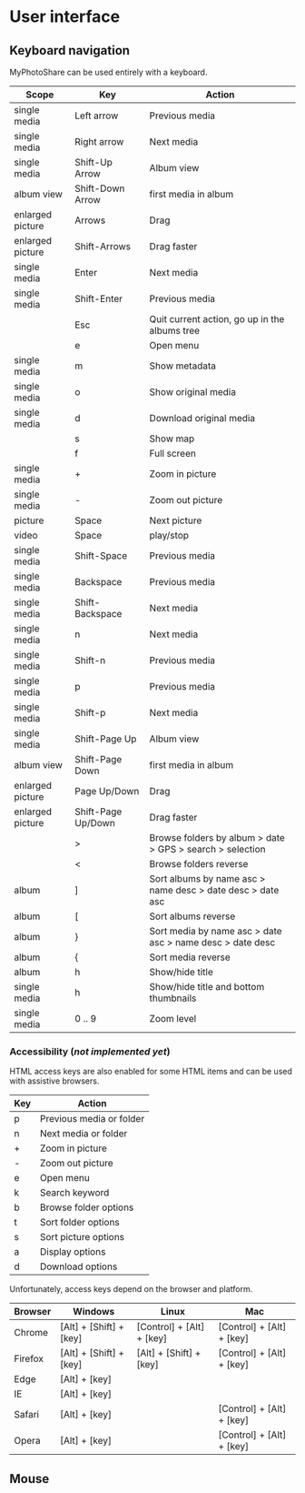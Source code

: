 # User interface

## Keyboard navigation

MyPhotoShare can be used entirely with a keyboard.

| Scope            | Key                | Action                                                     |
|------------------|--------------------|------------------------------------------------------------|
| single media     | Left arrow         | Previous media                                             |
| single media     | Right arrow        | Next media                                                 |
| single media     | Shift-Up Arrow     | Album view                                                 |
| album view       | Shift-Down Arrow   | first media in album                                       |
| enlarged picture | Arrows             | Drag                                                       |
| enlarged picture | Shift-Arrows       | Drag faster                                                |
| single media     | Enter              | Next media                                                 |
| single media     | Shift-Enter        | Previous media                                             |
|                  | Esc                | Quit current action, go up in the albums tree              |
|                  | e                  | Open menu                                                  |
| single media     | m                  | Show metadata                                              |
| single media     | o                  | Show original media                                        |
| single media     | d                  | Download original media                                    |
|                  | s                  | Show map                                                   |
|                  | f                  | Full screen                                                |
| single media     | +                  | Zoom in picture                                            |
| single media     | -                  | Zoom out picture                                           |
| picture          | Space              | Next picture                                               |
| video            | Space              | play/stop                                                  |
| single media     | Shift-Space        | Previous media                                             |
| single media     | Backspace          | Previous media                                             |
| single media     | Shift-Backspace    | Next media                                                 |
| single media     | n                  | Next media                                                 |
| single media     | Shift-n            | Previous media                                             |
| single media     | p                  | Previous media                                             |
| single media     | Shift-p            | Next media                                                 |
| single media     | Shift-Page Up      | Album view                                                 |
| album view       | Shift-Page Down    | first media in album                                       |
| enlarged picture | Page Up/Down       | Drag                                                       |
| enlarged picture | Shift-Page Up/Down | Drag faster                                                |
|                  | >                  | Browse folders by album > date > GPS > search > selection  |
|                  | <                  | Browse folders reverse                                     |
| album            | ]                  | Sort albums by name asc > name desc > date desc > date asc |
| album            | [                  | Sort albums reverse                                        |
| album            | }                  | Sort media by name asc > date asc > name desc > date desc  |
| album            | {                  | Sort media reverse                                         |
| album            | h                  | Show/hide title                                            |
| single media     | h                  | Show/hide title and bottom thumbnails                      |
| single media     | 0 .. 9             | Zoom level                                                 |

### Accessibility (_not implemented yet_)

HTML access keys are also enabled for some HTML items and can be used with assistive browsers.

| Key              | Action                                                     |
|------------------|------------------------------------------------------------|
| p                | Previous media or folder                                   |
| n                | Next media or folder                                       |
| +                | Zoom in picture                                            |
| -                | Zoom out picture                                           |
| e                | Open menu                                                  |
| k                | Search keyword                                             |
| b                | Browse folder options                                      |
| t                | Sort folder options                                        |
| s                | Sort picture options                                       |
| a                | Display options                                            |
| d                | Download options                                           |

Unfortunately, access keys depend on the browser and platform.

| Browser    | Windows                        | Linux                             | Mac                               |
|------------|--------------------------------|-----------------------------------|-----------------------------------|
| Chrome     | [Alt] + [Shift] + [key]        | [Control] + [Alt] + [key]         | [Control] + [Alt] + [key]         |
| Firefox    | [Alt] + [Shift] + [key]        | [Alt] + [Shift] + [key]           | [Control] + [Alt] + [key]         |
| Edge       | [Alt] + [key]                  |                                   |                                   |
| IE         | [Alt] + [key]                  |                                   |                                   |
| Safari     | [Alt] + [key]                  |                                   | [Control] + [Alt] + [key]         |
| Opera      | [Alt] + [key]                  |                                   | [Control] + [Alt] + [key]         |

## Mouse
